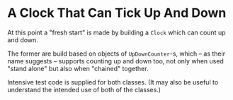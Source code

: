 # A Clock That Can Tick Up And Down

At this point a "fresh start" is made by building a `Clock`
which can count up and down.

The former are build based on objects of `UpDownCounter`-s,
which – as their name suggests – supports counting up and
down too, not only when used "stand alone" but also when
"chained" together.

Intensive test code is supplied for both classes. (It may
also be useful to understand the intended use of both of the
classes.)
